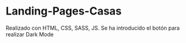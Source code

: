 # Landing-Pages-Casas
Realizado con HTML, CSS, SASS, JS. Se ha introducido el botón para realizar Dark Mode
